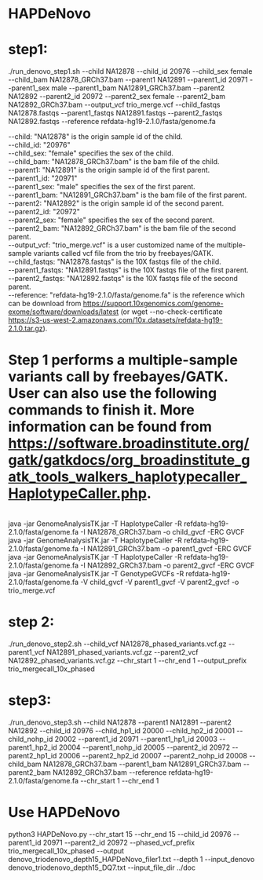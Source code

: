 # HAPDeNovo

# step1:
./run_denovo_step1.sh --child NA12878 --child_id 20976 --child_sex female --child_bam NA12878_GRCh37.bam --parent1 NA12891 --parent1_id 20971 --parent1_sex male --parent1_bam NA12891_GRCh37.bam --parent2 NA12892 --parent2_id 20972 --parent2_sex female --parent2_bam NA12892_GRCh37.bam --output_vcf trio_merge.vcf --child_fastqs NA12878.fastqs --parent1_fastqs NA12891.fastqs --parent2_fastqs NA12892.fastqs  --reference refdata-hg19-2.1.0/fasta/genome.fa


--child: "NA12878" is the origin sample id of the child.  <br />
--child_id: "20976"  <br />
--child_sex: "female" specifies the sex of the child. <br />
--child_bam: "NA12878_GRCh37.bam" is the bam file of the child. <br />
--parent1: "NA12891" is the origin sample id of the first parent.  <br />
--parent1_id: "20971" <br />
--parent1_sex: "male" specifies the sex of the first parent. <br />
--parent1_bam: "NA12891_GRCh37.bam" is the bam file of the first parent. <br />
--parent2: "NA12892" is the origin sample id of the second parent.  <br />
--parent2_id: "20972" <br />
--parent2_sex: "female" specifies the sex of the second parent. <br />
--parent2_bam: "NA12892_GRCh37.bam" is the bam file of the second parent. <br />
--output_vcf: "trio_merge.vcf" is a user customized name of the multiple-sample variants called vcf file from the trio by freebayes/GATK.
<br />
--child_fastqs: "NA12878.fastqs" is the 10X fastqs file of the child.  <br />
--parent1_fastqs: "NA12891.fastqs" is the 10X fastqs file of the first parent.  <br />
--parent2_fastqs: "NA12892.fastqs" is the 10X fastqs file of the second parent.  <br />
--reference: "refdata-hg19-2.1.0/fasta/genome.fa" is the reference which can be download from https://support.10xgenomics.com/genome-exome/software/downloads/latest (or wget --no-check-certificate https://s3-us-west-2.amazonaws.com/10x.datasets/refdata-hg19-2.1.0.tar.gz).   <br />

# Step 1 performs a multiple-sample variants call by freebayes/GATK. User can also use the following commands to finish it. More information can be found from https://software.broadinstitute.org/gatk/gatkdocs/org_broadinstitute_gatk_tools_walkers_haplotypecaller_HaplotypeCaller.php. 
<br />
java -jar GenomeAnalysisTK.jar -T HaplotypeCaller -R refdata-hg19-2.1.0/fasta/genome.fa -I NA12878_GRCh37.bam -o child_gvcf -ERC GVCF  <br />
java -jar GenomeAnalysisTK.jar -T HaplotypeCaller -R refdata-hg19-2.1.0/fasta/genome.fa -I NA12891_GRCh37.bam -o parent1_gvcf -ERC GVCF  <br />
java -jar GenomeAnalysisTK.jar -T HaplotypeCaller -R refdata-hg19-2.1.0/fasta/genome.fa -I NA12892_GRCh37.bam -o parent2_gvcf -ERC GVCF  <br />
java -jar GenomeAnalysisTK.jar -T GenotypeGVCFs -R refdata-hg19-2.1.0/fasta/genome.fa -V child_gvcf -V parent1_gvcf -V parent2_gvcf -o trio_merge.vcf  <br />





# step 2:
./run_denovo_step2.sh --child_vcf NA12878_phased_variants.vcf.gz --parent1_vcf NA12891_phased_variants.vcf.gz --parent2_vcf NA12892_phased_variants.vcf.gz --chr_start 1 --chr_end 1 --output_prefix trio_mergecall_10x_phased


# step3:
./run_denovo_step3.sh --child NA12878 --parent1 NA12891 --parent2 NA12892 --child_id 20976 --child_hp1_id 20000 --child_hp2_id 20001 --child_nohp_id 20002 --parent1_id 20971 --parent1_hp1_id 20003 --parent1_hp2_id 20004 --parent1_nohp_id 20005 --parent2_id 20972 --parent2_hp1_id 20006 --parent2_hp2_id 20007 --parent2_nohp_id 20008 --child_bam NA12878_GRCh37.bam --parent1_bam NA12891_GRCh37.bam --parent2_bam NA12892_GRCh37.bam --reference refdata-hg19-2.1.0/fasta/genome.fa --chr_start 1 --chr_end 1


# Use HAPDeNovo
python3 HAPDeNovo.py --chr_start 15 --chr_end 15 --child_id 20976 --parent1_id 20971 --parent2_id 20972 --phased_vcf_prefix trio_mergecall_10x_phased --output denovo_triodenovo_depth15_HAPDeNovo_filer1.txt --depth 1 --input_denovo denovo_triodenovo_depth15_DQ7.txt --input_file_dir ../doc

